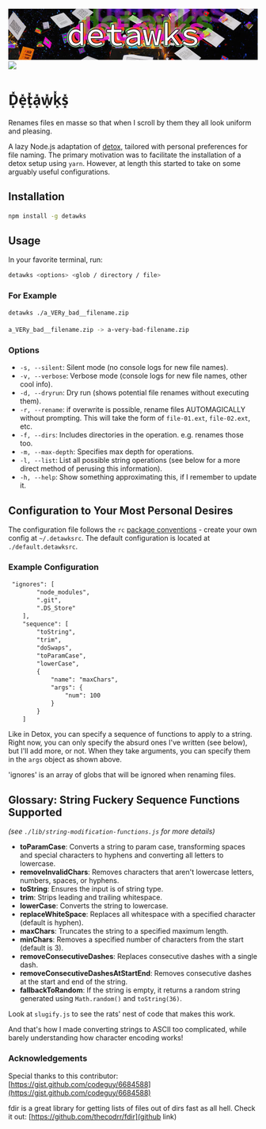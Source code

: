 ![Detawks Logo](./.github/detawks-small.jpg)
![](https://img.shields.io/badge/garbage-red)
# D͓̽e͓̽t͓̽a͓̽w͓̽k͓̽s͓̽

Renames files en masse so that when I scroll by them they all look uniform and pleasing.

A lazy Node.js adaptation of [detox](https://github.com/dharple/detox), tailored with personal preferences for file naming. The primary motivation was to facilitate the installation of a detox setup using `yarn`. However, at length this started to take on some arguably useful configurations.

## Installation

```bash
npm install -g detawks
```

## Usage

In your favorite terminal, run:

```bash
detawks <options> <glob / directory / file> 
```

### For Example

```bash
detawks ./a_VERy_bad__filename.zip

a_VERy_bad__filename.zip -> a-very-bad-filename.zip
```

### Options

- `-s, --silent`: Silent mode (no console logs for new file names).
- `-v, --verbose`: Verbose mode (console logs for new file names, other cool info).
- `-d, --dryrun`: Dry run (shows potential file renames without executing them).
- `-r, --rename`: if overwrite is possible, rename files AUTOMAGICALLY without prompting. This will take the form of `file-01.ext`, `file-02.ext`, etc.
- `-f, --dirs`: Includes directories in the operation. e.g. renames those too.
- `-m, --max-depth`: Specifies max depth for operations.
- `-l, --list`: List all possible string operations (see below for a more direct method of perusing this information).
- `-h, --help`: Show something approximating this, if I remember to update it.

## Configuration to Your Most Personal Desires

The configuration file follows the `rc` [package conventions](https://www.npmjs.com/package/rc) - create your own config at `~/.detawksrc`. The default configuration is located at `./default.detawksrc`.

### Example Configuration

```
 "ignores": [
        "node_modules",
        ".git",
        ".DS_Store"
    ],
    "sequence": [
        "toString",
        "trim",
        "doSwaps",
        "toParamCase",
        "lowerCase",
        {
            "name": "maxChars",
            "args": {
                "num": 100
            }
        }
    ]
```

Like in Detox, you can specify a sequence of functions to apply to a string. Right now, you can only specify the absurd ones I've written (see below), but I'll add more, or not. When they take arguments, you can specify them in the `args` object as shown above.

'ignores' is an array of globs that will be ignored when renaming files.

## Glossary: String Fuckery Sequence Functions Supported

*(see `./lib/string-modification-functions.js` for more details)*

- **toParamCase**: Converts a string to param case, transforming spaces and special characters to hyphens and converting all letters to lowercase.
- **removeInvalidChars**: Removes characters that aren't lowercase letters, numbers, spaces, or hyphens.
- **toString**: Ensures the input is of string type.
- **trim**: Strips leading and trailing whitespace.
- **lowerCase**: Converts the string to lowercase.
- **replaceWhiteSpace**: Replaces all whitespace with a specified character (default is hyphen).
- **maxChars**: Truncates the string to a specified maximum length.
- **minChars**: Removes a specified number of characters from the start (default is 3).
- **removeConsecutiveDashes**: Replaces consecutive dashes with a single dash.
- **removeConsecutiveDashesAtStartEnd**: Removes consecutive dashes at the start and end of the string.
- **fallbackToRandom**: If the string is empty, it returns a random string generated using `Math.random()` and `toString(36)`.

Look at `slugify.js` to see the rats' nest of code that makes this work.

And that's how I made converting strings to ASCII too complicated, while barely understanding how character encoding works!

### Acknowledgements

Special thanks to this contributor: [https://gist.github.com/codeguy/6684588](https://gist.github.com/codeguy/6684588)

fdir is a great library for getting lists of files out of dirs fast as all hell. Check it out: [https://github.com/thecodrr/fdir](github link)
